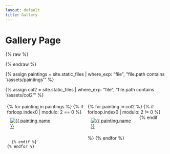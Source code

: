 ```yaml
---
layout: default
title: Gallery
---
```


# Gallery Page

{% raw %}
<style>
.column {
  width: 50%;
  box-sizing: border-box;
  padding: 5px;
}

@media (max-width: 768px) {
  .column {
    width: 100%;
    float: none;
  }
}

.gallery {
  display: flex;
  justify-content: space-between;
  flex-wrap: wrap;
}

.gallery-item {
  width: 65%;
  margin-bottom: 10px;
  display: inline-block;
  vertical-align: top;
  box-sizing: border-box;
  padding: 10px;
}

@media (max-width: 768px) {
  .gallery-item {
    width: 100%;
  }
}
</style>
{% endraw %}

{% assign paintings = site.static_files | where_exp: "file", "file.path contains '/assets/paintings'" %}

{% assign col2 = site.static_files | where_exp: "file", "file.path contains '/assets/col2'" %}
<link rel="stylesheet" href="https://cdnjs.cloudflare.com/ajax/libs/lightbox2/2.11.3/css/lightbox.min.css">
<script src="https://cdnjs.cloudflare.com/ajax/libs/lightbox2/2.11.3/js/lightbox.min.js"></script>

<div class="gallery">
  <div class="column">
    {% for painting in paintings %}
      {% if forloop.index0 | modulo: 2 == 0 %}
<div class="gallery-item">
  <a href="{{ painting.path | relative_url }}" data-lightbox="gallery" data-title="{{ painting.name }}">
    <img src="{{ painting.path | relative_url }}" alt="{{ painting.name }}" loading="lazy">
  </a>
</div>

      {% endif %}
    {% endfor %}
  </div>
  
  <div class="column">
    {% for painting in col2 %}
      {% if forloop.index0 | modulo: 2 != 0 %}

<div class="gallery-item">
  <a href="{{ painting.path | relative_url }}" data-lightbox="gallery" data-title="{{ painting.name }}">
    <img src="{{ painting.path | relative_url }}" alt="{{ painting.name }}" loading="lazy">
  </a>
</div>
      {% endif %}
    {% endfor %}
  </div>
</div>


